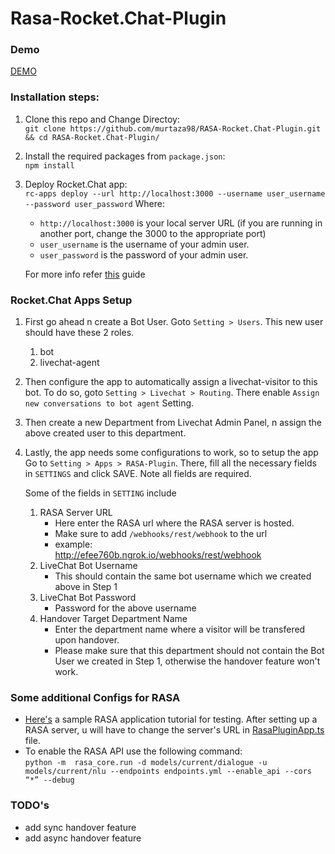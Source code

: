 # Rasa-Rocket.Chat-Plugin

### Demo
[DEMO](https://drive.google.com/file/d/1wPAW_HIHr_XOA6MmezcAnAOE4pQgRAWh/view?usp=sharing)

### Installation steps:

 1. Clone this repo and Change Directoy: </br>
 `git clone https://github.com/murtaza98/RASA-Rocket.Chat-Plugin.git && cd RASA-Rocket.Chat-Plugin/`
 
 2. Install the required packages from `package.json`: </br>
	 `npm install`

 3. Deploy Rocket.Chat app: </br>
    `rc-apps deploy --url http://localhost:3000 --username user_username --password user_password`
    Where:
    - `http://localhost:3000` is your local server URL (if you are running in another port, change the 3000 to the appropriate port)
    - `user_username` is the username of your admin user.
    - `user_password` is the password of your admin user.
    
    For more info refer [this](https://rocket.chat/docs/developer-guides/developing-apps/getting-started/) guide

### Rocket.Chat Apps Setup   

1. First go ahead n create a Bot User. Goto `Setting > Users`. This new user should have these 2 roles.</br>
    1. bot
    2. livechat-agent

2. Then configure the app to automatically assign a livechat-visitor to this bot. To do so, goto `Setting > Livechat > Routing`. There enable `Assign new conversations to bot agent` Setting.

3. Then create a new Department from Livechat Admin Panel, n assign the above created user to this department.

4. Lastly, the app needs some configurations to work, so to setup the app Go to `Setting > Apps > RASA-Plugin`. There, fill all the necessary fields in `SETTINGS` and click SAVE. Note all fields are required. 
    
    Some of the fields in `SETTING` include    
    1. RASA Server URL
        - Here enter the RASA url where the RASA server is hosted.
        - Make sure to add `/webhooks/rest/webhook` to the url
        - example:</br> http://efee760b.ngrok.io/webhooks/rest/webhook
    2. LiveChat Bot Username
        - This should contain the same bot username which we created above in Step 1
    3. LiveChat Bot Password
        - Password for the above username
    4. Handover Target Department Name
        - Enter the department name where a visitor will be transfered upon handover.
        - Please make sure that this department should not contain the Bot User we created in Step 1, otherwise the handover feature won't work. 


### Some additional Configs for RASA  
 - [Here's](https://medium.com/analytics-vidhya/learn-how-to-build-and-deploy-a-chatbot-in-minutes-using-rasa-5787fe9cce19) a sample RASA application tutorial for testing. After setting up a RASA server, u will have to change the server's URL in [RasaPluginApp.ts](https://github.com/murtaza98/RASA-Rocket.Chat-Plugin/blob/master/RasaPluginApp.ts) file.
 - To enable the RASA API use the following command:</br>
 `python -m  rasa_core.run -d models/current/dialogue -u models/current/nlu --endpoints endpoints.yml --enable_api --cors “*” --debug`

### TODO's    
 - add sync handover feature
 - add async handover feature

